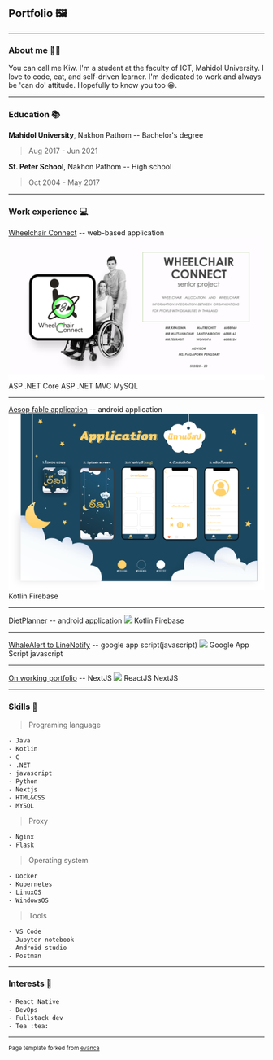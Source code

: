 ## Portfolio :framed_picture:	

---

### About me :man_technologist:	
You can call me Kiw. I'm a student at the faculty of ICT, Mahidol University. I love to code, eat, and self-driven learner. I'm dedicated to work and always be 'can do' attitude. Hopefully to know you too 😀.

---

### Education :books:

<b>Mahidol University</b>, Nakhon Pathom -- Bachelor's degree
> Aug 2017 - Jun 2021

<b>St. Peter School</b>, Nakhon Pathom -- High school
> Oct 2004 - May 2017

---

### Work experience :computer:	

[Wheelchair Connect](/pages/project1_wcc) -- web-based application
<img src="images/project_.net.png?raw=true"/>
<span class="skills">ASP .NET Core</span>
<span class="skills">ASP .NET MVC</span>
<span class="skills">MySQL</span>

---

[Aesop fable application](/pages/project2_aesop) -- android application
<img src="images/project_android1.jpg?raw=true"/>
<span class="skills">Kotlin</span>
<span class="skills">Firebase</span>

---

[DietPlanner](#) -- android application
<img src="images/dummy_thumbnail.jpg?raw=true"/>
<span class="skills">Kotlin</span>
<span class="skills">Firebase</span>

---

[WhaleAlert to LineNotify](#) -- google app script(javascript)
<img src="images/dummy_thumbnail.jpg?raw=true"/>
<span class="skills">Google App Script</span>
<span class="skills">javascript</span>

---

[On working portfolio](#) -- NextJS
<img src="images/dummy_thumbnail.jpg?raw=true"/>
<span class="skills">ReactJS</span>
<span class="skills">NextJS</span>

---

### Skills :hatched_chick:	
>Programing language
```
- Java
- Kotlin
- C
- .NET
- javascript
- Python
- Nextjs
- HTML&CSS
- MYSQL
```
>Proxy
```
- Nginx
- Flask
```
>Operating system
```
- Docker
- Kubernetes
- LinuxOS
- WindowsOS
```
>Tools
```
- VS Code
- Jupyter notebook
- Android studio
- Postman
```
---

### Interests :sparkling_heart:		

```
- React Native
- DevOps
- Fullstack dev
- Tea :tea:	
```

---
<p style="font-size:11px">Page template forked from <a href="https://github.com/evanca/quick-portfolio">evanca</a></p>
<!-- Remove above link if you don't want to attibute -->
